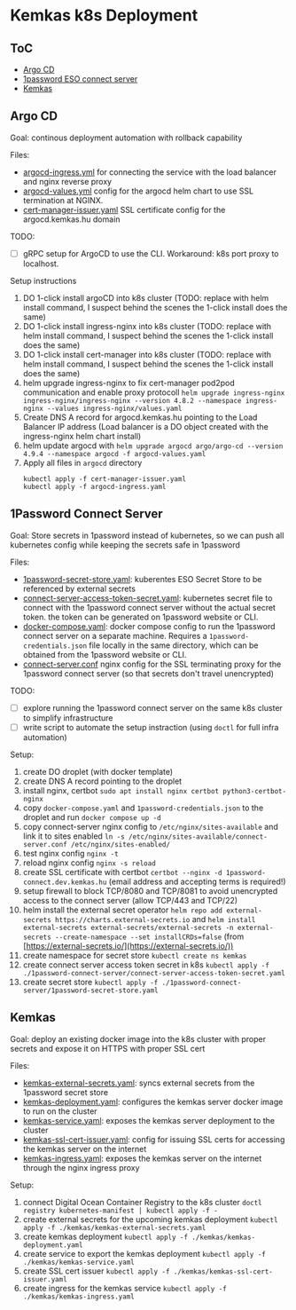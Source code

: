 # Kemkas k8s Deployment

## ToC
- [Argo CD](#argo-cd)
- [1password ESO connect server](#1password-connect-server)
- [Kemkas](#kemkas)

## Argo CD

Goal: continous deployment automation with rollback capability

Files:
- [argocd-ingress.yml](./argocd/argocd-ingress.yaml) for connecting the service with the load balancer and nginx reverse proxy
- [argocd-values.yml](./argocd/argocd-values.yaml) config for the argocd helm chart to use SSL termination at NGINX.
- [cert-manager-issuer.yaml](./argocd/cert-manager-issuer.yaml) SSL certificate config for the argocd.kemkas.hu domain

TODO: 
- [ ] gRPC setup for ArgoCD to use the CLI. Workaround: k8s port proxy to localhost.

Setup instructions

1. DO 1-click install argoCD into k8s cluster (TODO: replace with helm install command, I suspect behind the scenes the 1-click install does the same)
1. DO 1-click install ingress-nginx into k8s cluster (TODO: replace with helm install command, I suspect behind the scenes the 1-click install does the same)
1. DO 1-click install cert-manager into k8s cluster (TODO: replace with helm install command, I suspect behind the scenes the 1-click install does the same)
1. helm upgrade ingress-nginx to fix cert-manager pod2pod communication and enable proxy protocoll `helm upgrade ingress-nginx ingress-nginx/ingress-nginx --version 4.8.2 --namespace ingress-nginx --values ingress-nginx/values.yaml`
1. Create DNS A record for argocd.kemkas.hu pointing to the Load Balancer IP address (Load balancer is a DO object created with the ingress-nginx helm chart install)
1. helm update argocd with `helm upgrade argocd argo/argo-cd --version 4.9.4 --namespace argocd -f argocd-values.yaml`
1. Apply all files in `argocd` directory
    ```
    kubectl apply -f cert-manager-issuer.yaml
    kubectl apply -f argocd-ingress.yaml
    ```

## 1Password Connect Server

Goal: Store secrets in 1password instead of kubernetes, so we can push all kubernetes config while keeping the secrets safe in 1password

Files:
- [1password-secret-store.yaml](./1password-connect-server/1password-secret-store.yaml): kuberentes ESO Secret Store to be referenced by external secrets
- [connect-server-access-token-secret.yaml](./1password-connect-server/connect-server-access-token-secret.yaml): kubernetes secret file to connect with the 1password connect server without the actual secret token. the token can be generated on 1password website or CLI.
- [docker-compose.yaml](./1password-connect-server/docker-compose.yaml): docker compose config to run the 1password connect server on a separate machine. Requires a `1password-credentials.json` file locally in the same directory, which can be obtained from the 1password website or CLI.
- [connect-server.conf](./1password-connect-server/connect-server.conf) nginx config for the SSL terminating proxy for the 1password connect server (so that secrets don't travel unencrypted)

TODO: 
- [ ] explore running the 1password connect server on the same k8s cluster to simplify infrastructure
- [ ] write script to automate the setup instraction (using `doctl` for full infra automation)

Setup:
1. create DO droplet (with docker template)
1. create DNS A record pointing to the droplet
1. install nginx, certbot `sudo apt install nginx certbot python3-certbot-nginx`
1. copy `docker-compose.yaml` and `1password-credentials.json` to the droplet and run `docker compose up -d`
1. copy connect-server nginx config to `/etc/nginx/sites-available` and link it to sites enabled `ln -s /etc/nginx/sites-available/connect-server.conf /etc/nginx/sites-enabled/`
1. test nginx config `nginx -t`
1. reload nginx config `nginx -s reload`
1. create SSL certificate with certbot `certbot --nginx -d 1password-connect.dev.kemkas.hu` (email address and accepting terms is required!)
1. setup firewall to block TCP/8080 and TCP/8081 to avoid unencrypted access to the connect server (allow TCP/443 and TCP/22)
1. helm install the external secret operator `helm repo add external-secrets https://charts.external-secrets.io` and `helm install external-secrets external-secrets/external-secrets -n external-secrets --create-namespace --set installCRDs=false` (from [https://external-secrets.io/](https://external-secrets.io/))
1. create namespace for secret store `kubectl create ns kemkas`
1. create connect server access token secret in k8s `kubectl apply -f ./1password-connect-server/connect-server-access-token-secret.yaml`
1. create secret store `kubectl apply -f ./1password-connect-server/1password-secret-store.yaml`

## Kemkas

Goal: deploy an existing docker image into the k8s cluster with proper secrets and expose it on HTTPS with proper SSL cert

Files:
- [kemkas-external-secrets.yaml](./kemkas/kemkas-external-secrets.yaml): syncs external secrets from the 1password secret store
- [kemkas-deployment.yaml](./kemkas/kemkas-deployment.yaml): configures the kemkas server docker image to run on the cluster
- [kemkas-service.yaml](./kemkas/kemkas-service.yaml): exposes the kemkas server deployment to the cluster
- [kemkas-ssl-cert-issuer.yaml](./kemkas/kemkas-ssl-cert-issuer.yaml): config for issuing SSL certs for accessing the kemkas server on the internet
- [kemkas-ingress.yaml](./kemkas/kemkas-ingress.yaml): exposes the kemkas server on the internet through the nginx ingress proxy

Setup:
1. connect Digital Ocean Container Registry to the k8s cluster `doctl registry kubernetes-manifest | kubectl apply -f -`
1. create external secrets for the upcoming kemkas deployment `kubectl apply -f ./kemkas/kemkas-external-secrets.yaml`
1. create kemkas deployment `kubectl apply -f ./kemkas/kemkas-deployment.yaml`
1. create service to export the kemkas deployment `kubectl apply -f ./kemkas/kemkas-service.yaml`
1. create SSL cert issuer `kubectl apply -f ./kemkas/kemkas-ssl-cert-issuer.yaml`
1. create ingress for the kemkas service `kubectl apply -f ./kemkas/kemkas-ingress.yaml`
